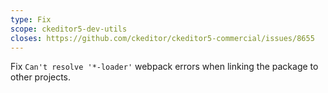 ```yaml
---
type: Fix
scope: ckeditor5-dev-utils
closes: https://github.com/ckeditor/ckeditor5-commercial/issues/8655
---
```


Fix `Can't resolve '*-loader'` webpack errors when linking the package to other projects.
